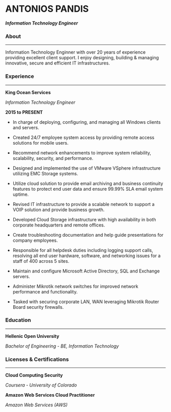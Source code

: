# ANTONIOS PANDIS 
***Information Technology Engineer***

### About

------

Information Technology Enginner with over 20 years of experience providing excellent client support.
I enjoy designing, building & managing innovative, secure and efficient IT infrastructures.


### Experience

------

**King Ocean Services**

*Information Technology Engineer*

__2015 to PRESENT__


- In charge of deploying, configuring, and managing all Windows clients and servers.

- Created 24/7 employee system access by providing remote access solutions for mobile users.

- Recommend network enhancements to improve system reliability, scalability, security, and performance.

- Designed and implemented the use of VMware VSphere infrastructure utilizing EMC Storage systems.

- Utilize cloud solution to provide email archiving and business continuity features to protect end user data and ensure 99.99% SLA email system uptime.

- Revised IT infrastructure to provide a scalable network to support a VOIP solution and provide business growth.

- Developed Cloud Storage infrastructure with high availability in both corporate headquarters and remote offices.

- Create troubleshooting documentation and help guide presentations for company employees.
 
- Responsible for all helpdesk duties including logging support calls, resolving all end user hardware, software, and networking issues for a staff of 400 across 5 sites.

- Maintain and configure Microsoft Active Directory, SQL and Exchange servers.

- Administer Mikrotik network switches for improved network performance and functionality.

- Tasked with securing corporate LAN, WAN leveraging Mikrotik Router Board security firewalls.


### Education

------

**Hellenic Open University**

*Bachelor of Engineering - BE, Information Technology*


### Licenses & Certifications

------

**Cloud Computing Security**

*Coursera - University of Colorado*


**Amazon Web Services Cloud Practitioner**

*Amazon Web Services (AWS)*
